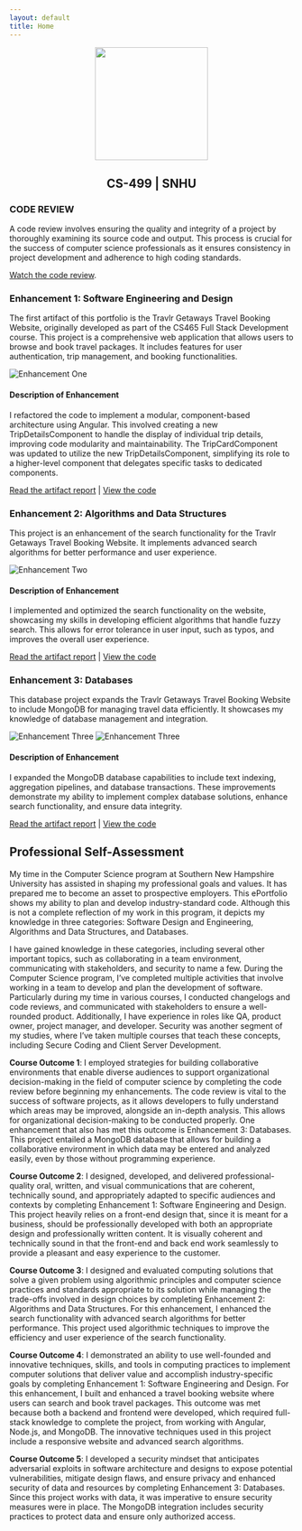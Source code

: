 ```yaml
---
layout: default
title: Home
---
```


<center>
  <img src="profile.jpg" height=200 width=200>
</center>

## <center>CS-499 | SNHU</center>

### CODE REVIEW

A code review involves ensuring the quality and integrity of a project by thoroughly examining its source code and output. This process is crucial for the success of computer science professionals as it ensures consistency in project development and adherence to high coding standards.

[Watch the code review](https://youtu.be/99glp3JR0qY).

### Enhancement 1: Software Engineering and Design

The first artifact of this portfolio is the Travlr Getaways Travel Booking Website, originally developed as part of the CS465 Full Stack Development course. This project is a comprehensive web application that allows users to browse and book travel packages. It includes features for user authentication, trip management, and booking functionalities.

![Enhancement One](Enhancement%20One.png)

#### Description of Enhancement
I refactored the code to implement a modular, component-based architecture using Angular. This involved creating a new TripDetailsComponent to handle the display of individual trip details, improving code modularity and maintainability. The TripCardComponent was updated to utilize the new TripDetailsComponent, simplifying its role to a higher-level component that delegates specific tasks to dedicated components.

[Read the artifact report](narratives/CS499%20Enhancement%20One%20Narrative.docx) | [View the code](artifacts/travlr%20enhanced.zip)

### Enhancement 2: Algorithms and Data Structures

This project is an enhancement of the search functionality for the Travlr Getaways Travel Booking Website. It implements advanced search algorithms for better performance and user experience.

![Enhancement Two](Enhancement%20Two.JPG)

#### Description of Enhancement
I implemented and optimized the search functionality on the website, showcasing my skills in developing efficient algorithms that handle fuzzy search. This allows for error tolerance in user input, such as typos, and improves the overall user experience.

[Read the artifact report](narratives/CS499%20Enhancement%20Two%20Narrative.docx) | [View the code](artifacts/travlr%20enhanced.zip)

### Enhancement 3: Databases

This database project expands the Travlr Getaways Travel Booking Website to include MongoDB for managing travel data efficiently. It showcases my knowledge of database management and integration.

![Enhancement Three](Enhancement%20Three%20(1).JPG)
![Enhancement Three](Enhancement%20Three%20(2).JPG)

#### Description of Enhancement
I expanded the MongoDB database capabilities to include text indexing, aggregation pipelines, and database transactions. These improvements demonstrate my ability to implement complex database solutions, enhance search functionality, and ensure data integrity.

[Read the artifact report](narratives/CS499%20Enhancement%20Three%20Narrative.docx) | [View the code](artifacts/travlr%20enhanced.zip)

## Professional Self-Assessment

My time in the Computer Science program at Southern New Hampshire University has assisted in shaping my professional goals and values. It has prepared me to become an asset to prospective employers. This ePortfolio shows my ability to plan and develop industry-standard code. Although this is not a complete reflection of my work in this program, it  depicts my knowledge in three categories: Software Design and Engineering, Algorithms and Data Structures, and Databases.

I have gained knowledge in these categories, including several other important topics, such as collaborating in a team environment, communicating with stakeholders, and security to name a few. During the Computer Science program, I’ve completed multiple activities that involve working in a team to develop and plan the development of software. Particularly during my time in various courses, I conducted changelogs and code reviews, and communicated with stakeholders to ensure a well-rounded product. Additionally, I have experience in roles like QA, product owner, project manager, and developer. Security was another segment of my studies, where I’ve taken multiple courses that teach these concepts, including Secure Coding and Client Server Development.

**Course Outcome 1**: I employed strategies for building collaborative environments that enable diverse audiences to support organizational decision-making in the field of computer science by completing the code review before beginning my enhancements. The code review is vital to the success of software projects, as it allows developers to fully understand which areas may be improved, alongside an in-depth analysis. This allows for organizational decision-making to be conducted properly. One enhancement that also has met this outcome is Enhancement 3: Databases. This project entailed a MongoDB database that allows for building a collaborative environment in which data may be entered and analyzed easily, even by those without programming experience.

**Course Outcome 2**: I designed, developed, and delivered professional-quality oral, written, and visual communications that are coherent, technically sound, and appropriately adapted to specific audiences and contexts by completing Enhancement 1: Software Engineering and Design. This project heavily relies on a front-end design that, since it is meant for a business, should be professionally developed with both an appropriate design and professionally written content. It is visually coherent and technically sound in that the front-end and back end work seamlessly to provide a pleasant and easy experience to the customer.

**Course Outcome 3**: I designed and evaluated computing solutions that solve a given problem using algorithmic principles and computer science practices and standards appropriate to its solution while managing the trade-offs involved in design choices by completing Enhancement 2: Algorithms and Data Structures. For this enhancement, I enhanced the search functionality with advanced search algorithms for better performance. This project used algorithmic techniques to improve the efficiency and user experience of the search functionality.

**Course Outcome 4**: I demonstrated an ability to use well-founded and innovative techniques, skills, and tools in computing practices to implement computer solutions that deliver value and accomplish industry-specific goals by completing Enhancement 1: Software Engineering and Design. For this enhancement, I built and enhanced a travel booking website where users can search and book travel packages. This outcome was met because both a backend and frontend were developed, which required full-stack knowledge to complete the project, from working with Angular, Node.js, and MongoDB. The innovative techniques used in this project include a responsive website and advanced search algorithms.

**Course Outcome 5**: I developed a security mindset that anticipates adversarial exploits in software architecture and designs to expose potential vulnerabilities, mitigate design flaws, and ensure privacy and enhanced security of data and resources by completing Enhancement 3: Databases. Since this project works with data, it was imperative to ensure security measures were in place. The MongoDB integration includes security practices to protect data and ensure only authorized access.



